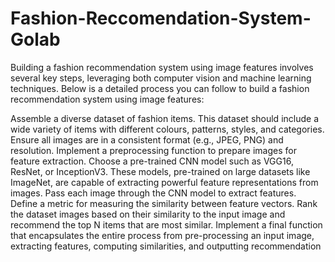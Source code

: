 # Fashion-Reccomendation-System-Golab

Building a fashion recommendation system using image features involves several key steps, leveraging both computer vision and machine learning techniques. Below is a detailed process you can follow to build a fashion recommendation system using image features:

Assemble a diverse dataset of fashion items. This dataset should include a wide variety of items with different colours, patterns, styles, and categories.
Ensure all images are in a consistent format (e.g., JPEG, PNG) and resolution.
Implement a preprocessing function to prepare images for feature extraction.
Choose a pre-trained CNN model such as VGG16, ResNet, or InceptionV3. These models, pre-trained on large datasets like ImageNet, are capable of extracting powerful feature representations from images.
Pass each image through the CNN model to extract features.
Define a metric for measuring the similarity between feature vectors. 
Rank the dataset images based on their similarity to the input image and recommend the top N items that are most similar.
Implement a final function that encapsulates the entire process from pre-processing an input image, extracting features, computing similarities, and outputting recommendation
